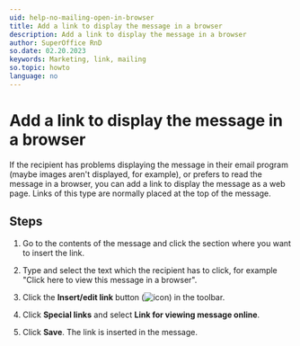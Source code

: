```yaml
---
uid: help-no-mailing-open-in-browser
title: Add a link to display the message in a browser
description: Add a link to display the message in a browser
author: SuperOffice RnD
so.date: 02.20.2023
keywords: Marketing, link, mailing
so.topic: howto
language: no
---
```


# Add a link to display the message in a browser

If the recipient has problems displaying the message in their email program (maybe images aren't displayed, for example), or prefers to read the message in a browser, you can add a link to display the message as a web page. Links of this type are normally placed at the top of the message.

## Steps

1. Go to the contents of the message and click the section where you want to insert the link.

2. Type and select the text which the recipient has to click, for example "Click here to view this message in a browser".

3. Click the **Insert/edit link** button (![icon][img1]) in the toolbar.

4. Click **Special links** and select **Link for viewing message online**.

5. Click **Save**. The link is inserted in the message.

<!-- Referenced links -->

<!-- Referenced images -->
[img1]: ../../../media/icons/marketing-and-forms/link.png

